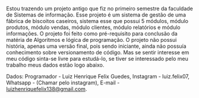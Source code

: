 Estou trazendo um projeto antigo que fiz no primeiro semestre da faculdade de Sistemas de informação. 
Esse projeto é um sistema de gestão de uma fábrica de biscoitos caseiros, sistema esse que possui 5 módulos, módulo produtos, 
módulo vendas, módulo clientes, módulo relatórios e módulo informações. O projeto foi feito como pré-requisito para conclusão
da matéria de Algoritmos e lógica de programação. O projeto não possui história, apenas uma versão final, pois sendo iniciante, 
ainda não possuía conhecimento sobre versionamento de código. Mas se sentir interesse em meu código sinta-se livre para
estudá-lo, se tiver se interessado pelo meu trabalho meus dados estão logo abaixo.

Dados:
Programador - Luiz Henrique Felix Guedes, Instagram - luiz.felix07, Whatsapp - (Chamar pelo instagram), E-mail - luizhenriquefelix138@gmail.com.
